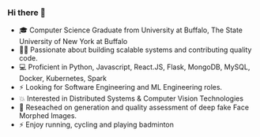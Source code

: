 ### Hi there 👋

- 🎓 Computer Science Graduate from University at Buffalo, The State University of New York at Buffalo
- 👩‍💻 Passionate about building scalable systems and contributing quality code.  
- 💻 Proficient in Python, Javascript, React.JS, Flask, MongoDB, MySQL, Docker, Kubernetes, Spark
- ⚡️ Looking for Software Engineering and ML Engineering roles. 
- 💥 Interested in Distributed Systems & Computer Vision Technologies
- 🌱 Reseached on generation and quality assessment of deep fake Face Morphed Images. 
- ⚡️ Enjoy running, cycling and playing badminton 


<!--
**mrunmayee17/mrunmayee17** is a ✨ _special_ ✨ repository because its `README.md` (this file) appears on your GitHub profile.

Here are some ideas to get you started:


- 🔭 I’m currently working on ...
- 🌱 I’m currently learning 
- 👯 I’m looking to collaborate on ...
- 🤔 I’m looking for help with ...
- 💬 Ask me about ...
- 📫 How to reach me: ...
- 😄 Pronouns: ...
- ⚡ Fun fact: ...
-->
